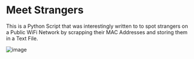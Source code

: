 # Meet Strangers 

This is a Python Script that was interestingly written to to spot strangers on a Public WiFi Network by scrapping their MAC Addresses and storing them in a Text File.

![image](https://github.com/HarshCasper/Rotten-Scripts/blob/master/Meet-Strangers/carbon.png)
